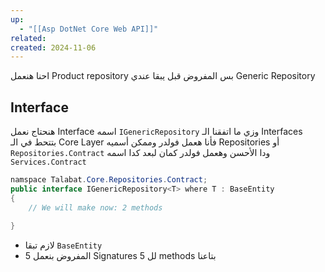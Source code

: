 ```yaml
---
up:
  - "[[Asp DotNet Core Web API]]"
related: 
created: 2024-11-06
---
```

احنا هنعمل Product repository بس المفروض قبل يبقا عندي Generic Repository

## Interface
هنحتاج نعمل Interface اسمه `IGenericRepository` وزي ما اتفقنا الـ Interfaces بتتحط في الـ Core Layer
فأنا هعمل فولدر وممكن أسميه Repositories أو `Repositories.Contract` ودا الأحسن
وهعمل فولدر كمان لبعد كدا اسمه `Services.Contract` 

```cs
namspace Talabat.Core.Repositories.Contract;
public interface IGenericRepository<T> where T : BaseEntity
{
	// We will make now: 2 methods
	
}
```
- لازم تبقا `BaseEntity`
- المفروض بنعمل 5 Signatures لل 5 methods بتاعنا
